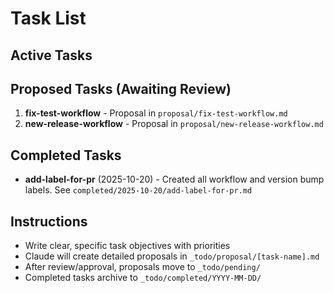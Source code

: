 # Task List

## Active Tasks

<!-- Add tasks here. When creating a proposal, move the task description to the proposal file -->

## Proposed Tasks (Awaiting Review)

1. **fix-test-workflow** - Proposal in `proposal/fix-test-workflow.md`
2. **new-release-workflow** - Proposal in `proposal/new-release-workflow.md`

## Completed Tasks

- **add-label-for-pr** (2025-10-20) - Created all workflow and version bump labels. See `completed/2025-10-20/add-label-for-pr.md`


## Instructions

- Write clear, specific task objectives with priorities
- Claude will create detailed proposals in `_todo/proposal/[task-name].md`
- After review/approval, proposals move to `_todo/pending/`
- Completed tasks archive to `_todo/completed/YYYY-MM-DD/`
